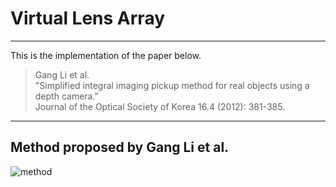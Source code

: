 # Virtual Lens Array
* * *
This is the implementation of the paper below.

> Gang Li et al.   
> "Simplified integral imaging pickup method for real objects using a depth camera."   
> Journal of the Optical Society of Korea 16.4 (2012): 381-385.   

* * *
## Method proposed by Gang Li et al.   
![method](https://user-images.githubusercontent.com/55485826/94268406-131c4680-ff78-11ea-95f5-68f69fd3dddb.png)